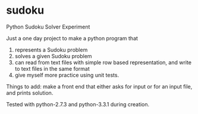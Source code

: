 sudoku
======

Python Sudoku Solver Experiment

Just a one day project to make a python program that 
1) represents a Sudoku problem
2) solves a given Sudoku problem
3) can read from text files with simple row based representation, and write to text files in the same format
4) give myself more practice using unit tests.

Things to add:
make a front end that either asks for input or for an input file, and prints solution.

Tested with python-2.7.3 and python-3.3.1 during creation.

